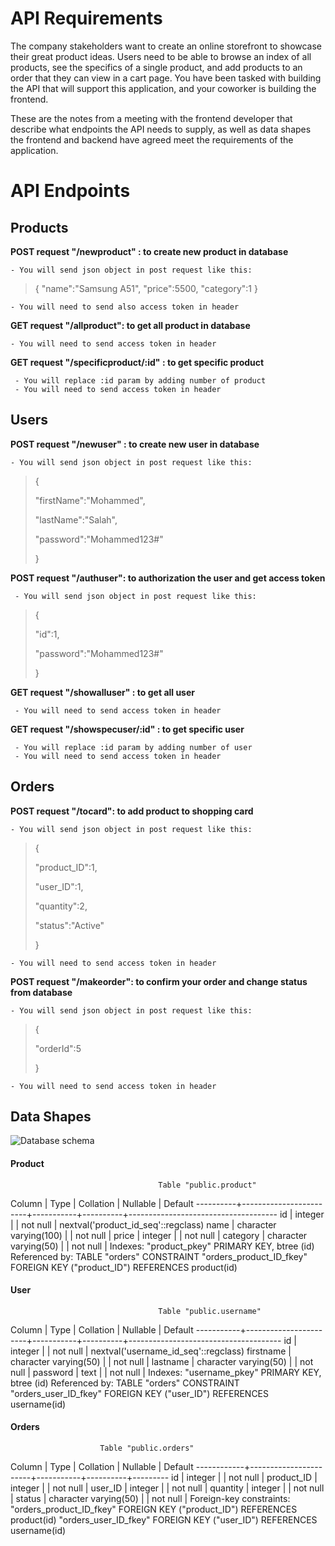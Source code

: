# API Requirements

The company stakeholders want to create an online storefront to showcase their great product ideas. Users need to be able to browse an index of all products, see the specifics of a single product, and add products to an order that they can view in a cart page. You have been tasked with building the API that will support this application, and your coworker is building the frontend.

These are the notes from a meeting with the frontend developer that describe what endpoints the API needs to supply, as well as data shapes the frontend and backend have agreed meet the requirements of the application.

# API Endpoints

## Products

**POST request "/newproduct" : to create new product in database**


    - You will send json object in post request like this:

> {
> "name":"Samsung A51",
> "price":5500,
> "category":1
> }

    - You will need to send also access token in header

**GET request "/allproduct": to get all product in database**

    - You will need to send access token in header

**GET request "/specificproduct/:id" : to get specific product**

     - You will replace :id param by adding number of product
     - You will need to send access token in header

## Users

**POST request "/newuser" : to create new user in database**

    - You will send json object in post request like this:

> {
>
> "firstName":"Mohammed",
>
> "lastName":"Salah",
>
> "password":"Mohammed123#"
>
> }

**POST request "/authuser": to authorization the user and get access token**

     - You will send json object in post request like this:

> {
>
> "id":1,
>
> "password":"Mohammed123#"
>
> }

**GET request "/showalluser" : to get all user**

     - You will need to send access token in header

**GET request "/showspecuser/:id" : to get specific user**

     - You will replace :id param by adding number of user
     - You will need to send access token in header

## Orders

**POST request "/tocard": to add product to shopping card**

    - You will send json object in post request like this:

> {
>
> "product_ID":1,
>
> "user_ID":1,
>
> "quantity":2,
>
> "status":"Active"
>
> }

    - You will need to send access token in header

**POST request "/makeorder": to confirm your order and change status from database**

    - You will send json object in post request like this:

> {
>
> "orderId":5
>
> }

    - You will need to send access token in header

## Data Shapes

![Database schema](https://i.ibb.co/JqFg4JP/Untitled-1.png)

#### Product

                                     Table "public.product"
  Column  |          Type          | Collation | Nullable |               Default
----------+------------------------+-----------+----------+-------------------------------------
 id       | integer                |           | not null | nextval('product_id_seq'::regclass)
 name     | character varying(100) |           | not null |
 price    | integer                |           | not null |
 category | character varying(50)  |           | not null |
Indexes:
    "product_pkey" PRIMARY KEY, btree (id)
Referenced by:
    TABLE "orders" CONSTRAINT "orders_product_ID_fkey" FOREIGN KEY ("product_ID") REFERENCES product(id)

#### User

                                     Table "public.username"
  Column   |         Type          | Collation | Nullable |               Default
-----------+-----------------------+-----------+----------+--------------------------------------
 id        | integer               |           | not null | nextval('username_id_seq'::regclass)
 firstname | character varying(50) |           | not null |
 lastname  | character varying(50) |           | not null |
 password  | text                  |           | not null |
Indexes:
    "username_pkey" PRIMARY KEY, btree (id)
Referenced by:
    TABLE "orders" CONSTRAINT "orders_user_ID_fkey" FOREIGN KEY ("user_ID") REFERENCES username(id)
#### Orders

                        Table "public.orders"
   Column   |         Type          | Collation | Nullable | Default
------------+-----------------------+-----------+----------+---------
 id         | integer               |           | not null |
 product_ID | integer               |           | not null |
 user_ID    | integer               |           | not null |
 quantity   | integer               |           | not null |
 status     | character varying(50) |           | not null |
Foreign-key constraints:
    "orders_product_ID_fkey" FOREIGN KEY ("product_ID") REFERENCES product(id)
    "orders_user_ID_fkey" FOREIGN KEY ("user_ID") REFERENCES username(id)
